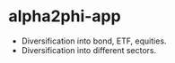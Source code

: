 # alpha2phi-app

- Diversification into bond, ETF, equities.
- Diversification into different sectors.
